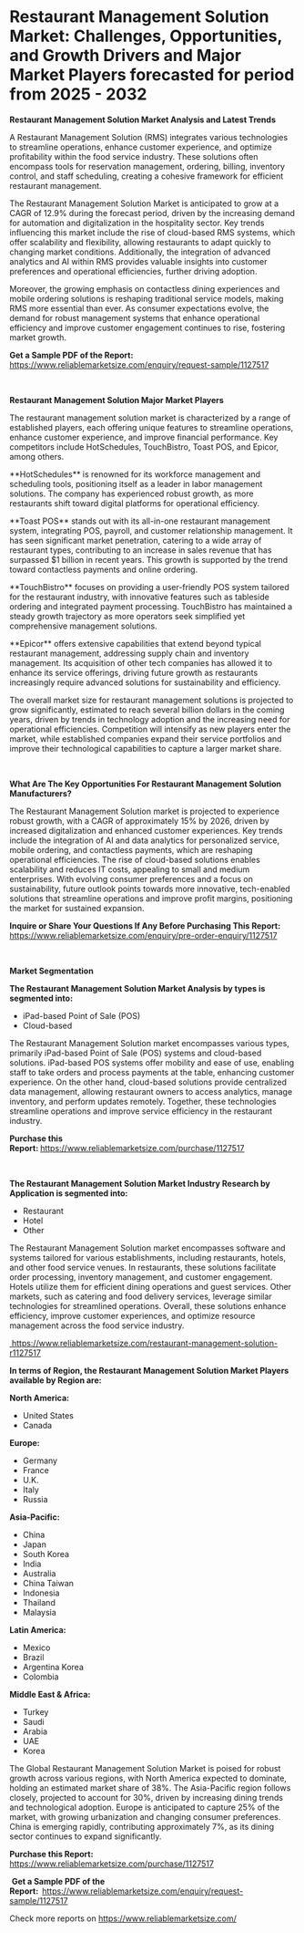 <p><h1>Restaurant Management Solution Market: Challenges, Opportunities, and Growth Drivers and Major Market Players forecasted for period from 2025 - 2032</h1></p><p><strong>Restaurant Management Solution Market Analysis and Latest Trends</strong></p>
<p><p>A Restaurant Management Solution (RMS) integrates various technologies to streamline operations, enhance customer experience, and optimize profitability within the food service industry. These solutions often encompass tools for reservation management, ordering, billing, inventory control, and staff scheduling, creating a cohesive framework for efficient restaurant management.</p><p>The Restaurant Management Solution Market is anticipated to grow at a CAGR of 12.9% during the forecast period, driven by the increasing demand for automation and digitalization in the hospitality sector. Key trends influencing this market include the rise of cloud-based RMS systems, which offer scalability and flexibility, allowing restaurants to adapt quickly to changing market conditions. Additionally, the integration of advanced analytics and AI within RMS provides valuable insights into customer preferences and operational efficiencies, further driving adoption.</p><p>Moreover, the growing emphasis on contactless dining experiences and mobile ordering solutions is reshaping traditional service models, making RMS more essential than ever. As consumer expectations evolve, the demand for robust management systems that enhance operational efficiency and improve customer engagement continues to rise, fostering market growth.</p></p>
<p><strong>Get a Sample PDF of the Report:&nbsp;</strong> <a href="https://www.reliablemarketsize.com/enquiry/request-sample/1127517?utm_campaign=2334&utm_medium=2&utm_source=Github&utm_content=ia&utm_term=06032025&utm_id=restaurant-management-solution">https://www.reliablemarketsize.com/enquiry/request-sample/1127517</a></p>
<p>&nbsp;</p>
<p><strong>Restaurant Management Solution Major Market Players</strong></p>
<p><p>The restaurant management solution market is characterized by a range of established players, each offering unique features to streamline operations, enhance customer experience, and improve financial performance. Key competitors include HotSchedules, TouchBistro, Toast POS, and Epicor, among others.</p><p>**HotSchedules** is renowned for its workforce management and scheduling tools, positioning itself as a leader in labor management solutions. The company has experienced robust growth, as more restaurants shift toward digital platforms for operational efficiency.</p><p>**Toast POS** stands out with its all-in-one restaurant management system, integrating POS, payroll, and customer relationship management. It has seen significant market penetration, catering to a wide array of restaurant types, contributing to an increase in sales revenue that has surpassed $1 billion in recent years. This growth is supported by the trend toward contactless payments and online ordering.</p><p>**TouchBistro** focuses on providing a user-friendly POS system tailored for the restaurant industry, with innovative features such as tableside ordering and integrated payment processing. TouchBistro has maintained a steady growth trajectory as more operators seek simplified yet comprehensive management solutions.</p><p>**Epicor** offers extensive capabilities that extend beyond typical restaurant management, addressing supply chain and inventory management. Its acquisition of other tech companies has allowed it to enhance its service offerings, driving future growth as restaurants increasingly require advanced solutions for sustainability and efficiency.</p><p>The overall market size for restaurant management solutions is projected to grow significantly, estimated to reach several billion dollars in the coming years, driven by trends in technology adoption and the increasing need for operational efficiencies. Competition will intensify as new players enter the market, while established companies expand their service portfolios and improve their technological capabilities to capture a larger market share.</p></p>
<p>&nbsp;</p>
<p><strong>What Are The Key Opportunities For Restaurant Management Solution Manufacturers?</strong></p>
<p><p>The Restaurant Management Solution market is projected to experience robust growth, with a CAGR of approximately 15% by 2026, driven by increased digitalization and enhanced customer experiences. Key trends include the integration of AI and data analytics for personalized service, mobile ordering, and contactless payments, which are reshaping operational efficiencies. The rise of cloud-based solutions enables scalability and reduces IT costs, appealing to small and medium enterprises. With evolving consumer preferences and a focus on sustainability, future outlook points towards more innovative, tech-enabled solutions that streamline operations and improve profit margins, positioning the market for sustained expansion.</p></p>
<p><strong>Inquire or Share Your Questions If Any Before Purchasing This Report:</strong> <a href="https://www.reliablemarketsize.com/enquiry/pre-order-enquiry/1127517?utm_campaign=2334&utm_medium=2&utm_source=Github&utm_content=ia&utm_term=06032025&utm_id=restaurant-management-solution">https://www.reliablemarketsize.com/enquiry/pre-order-enquiry/1127517</a></p>
<p>&nbsp;</p>
<p><strong>Market Segmentation</strong></p>
<p><strong>The Restaurant Management Solution Market Analysis by types is segmented into:</strong></p>
<p><ul><li>iPad-based Point of Sale (POS)</li><li>Cloud-based</li></ul></p>
<p><p>The Restaurant Management Solution market encompasses various types, primarily iPad-based Point of Sale (POS) systems and cloud-based solutions. iPad-based POS systems offer mobility and ease of use, enabling staff to take orders and process payments at the table, enhancing customer experience. On the other hand, cloud-based solutions provide centralized data management, allowing restaurant owners to access analytics, manage inventory, and perform updates remotely. Together, these technologies streamline operations and improve service efficiency in the restaurant industry.</p></p>
<p><strong>Purchase this Report:&nbsp;</strong><a href="https://www.reliablemarketsize.com/purchase/1127517?utm_campaign=2334&utm_medium=2&utm_source=Github&utm_content=ia&utm_term=06032025&utm_id=restaurant-management-solution">https://www.reliablemarketsize.com/purchase/1127517</a></p>
<p>&nbsp;</p>
<p><strong>The Restaurant Management Solution Market Industry Research by Application is segmented into:</strong></p>
<p><ul><li>Restaurant</li><li>Hotel</li><li>Other</li></ul></p>
<p><p>The Restaurant Management Solution market encompasses software and systems tailored for various establishments, including restaurants, hotels, and other food service venues. In restaurants, these solutions facilitate order processing, inventory management, and customer engagement. Hotels utilize them for efficient dining operations and guest services. Other markets, such as catering and food delivery services, leverage similar technologies for streamlined operations. Overall, these solutions enhance efficiency, improve customer experiences, and optimize resource management across the food service industry.</p></p>
<p><a href="https://www.reliablemarketsize.com/restaurant-management-solution-r1127517?utm_campaign=2334&utm_medium=2&utm_source=Github&utm_content=ia&utm_term=06032025&utm_id=restaurant-management-solution">&nbsp;https://www.reliablemarketsize.com/restaurant-management-solution-r1127517</a></p>
<p><strong>In terms of Region, the Restaurant Management Solution Market Players available by Region are:</strong></p>
<p>
    <p> <strong> North America: </strong>
        <ul>
            <li>United States</li>
            <li>Canada</li>
        </ul>
        </p> 
    <p> <strong> Europe: </strong>
        <ul>
            <li>Germany</li>
            <li>France</li>
            <li>U.K.</li>
            <li>Italy</li>
            <li>Russia</li>
        </ul>
        </p> 
    <p> <strong> Asia-Pacific: </strong>
        <ul>
            <li>China</li>
            <li>Japan</li>
            <li>South Korea</li>
            <li>India</li>
            <li>Australia</li>
            <li>China Taiwan</li>
            <li>Indonesia</li>
            <li>Thailand</li>
            <li>Malaysia</li>
        </ul>
        </p> 
    <p> <strong> Latin America: </strong>
        <ul>
            <li>Mexico</li>
            <li>Brazil</li>
            <li>Argentina Korea</li>
            <li>Colombia</li>
        </ul>
        </p> 
    <p> <strong> Middle East & Africa: </strong>
        <ul>
            <li>Turkey</li>
            <li>Saudi</li>
            <li>Arabia</li>
            <li>UAE</li>
            <li>Korea</li>
        </ul>
    </p>
    </p>
<p><p>The Global Restaurant Management Solution Market is poised for robust growth across various regions, with North America expected to dominate, holding an estimated market share of 38%. The Asia-Pacific region follows closely, projected to account for 30%, driven by increasing dining trends and technological adoption. Europe is anticipated to capture 25% of the market, with growing urbanization and changing consumer preferences. China is emerging rapidly, contributing approximately 7%, as its dining sector continues to expand significantly.</p></p>
<p><strong>Purchase this Report: </strong><a href="https://www.reliablemarketsize.com/purchase/1127517?utm_campaign=2334&utm_medium=2&utm_source=Github&utm_content=ia&utm_term=06032025&utm_id=restaurant-management-solution">https://www.reliablemarketsize.com/purchase/1127517</a></p>
<p>&nbsp;<strong>Get a Sample PDF of the Report:&nbsp;&nbsp;</strong><a href="https://www.reliablemarketsize.com/enquiry/request-sample/1127517?utm_campaign=2334&utm_medium=2&utm_source=Github&utm_content=ia&utm_term=06032025&utm_id=restaurant-management-solution">https://www.reliablemarketsize.com/enquiry/request-sample/1127517</a></p>
<p><strong></strong></p>
<p>Check more reports on <a href="https://www.reliablemarketsize.com/?utm_campaign=2334&utm_medium=2&utm_source=Github&utm_content=ia&utm_term=06032025&utm_id=restaurant-management-solution">https://www.reliablemarketsize.com/</a></p>